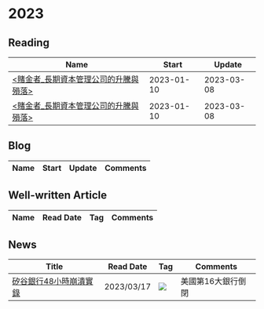# 2023

## Reading

<!--START_SECTION:reading-->
| Name | Start | Update |
|------|-------|--------|
| [<賭金者_長期資本管理公司的升騰與殞落>](https://github.com/xchux/2023/issues/1#issue-1615468890) | 2023-01-10 | 2023-03-08 |
| [<賭金者_長期資本管理公司的升騰與殞落>](https://github.com/xchux/2023/issues/1#issuecomment-1474545403) | 2023-01-10 | 2023-03-08 |


<!--END_SECTION:reading-->

## Blog

<!--START_SECTION:blog-->
| Name | Start | Update | Comments |
|------|-------|--------|----------|

<!--END_SECTION:blog-->

## Well-written Article

<!--START_SECTION:well_read_article-->
| Name | Read Date | Tag | Comments |
|------|-----------|-----|----------|

<!--END_SECTION:well_read_article-->

## News
<!--START_SECTION:news-->
| Title | Read Date | Tag | Comments |
|-------|-----------|-----|----------|
| [矽谷銀行48小時崩潰實錄](https://www.bnext.com.tw/article/74473/silicon-valley-bank-svb-startup-social-media) | 2023/03/17 | <img src="https://img.shields.io/badge/tag-finance-yellow"/> | 美國第16大銀行倒閉 |


<!--END_SECTION:news-->
